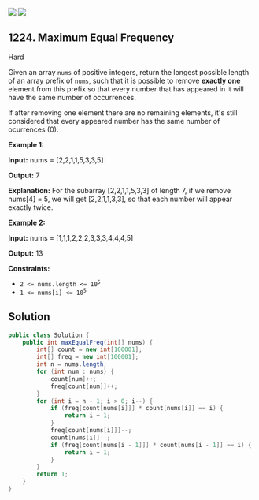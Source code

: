 [![](https://img.shields.io/github/stars/javadev/LeetCode-in-Java?label=Stars&style=flat-square)](https://github.com/javadev/LeetCode-in-Java)
[![](https://img.shields.io/github/forks/javadev/LeetCode-in-Java?label=Fork%20me%20on%20GitHub%20&style=flat-square)](https://github.com/javadev/LeetCode-in-Java/fork)

## 1224\. Maximum Equal Frequency

Hard

Given an array `nums` of positive integers, return the longest possible length of an array prefix of `nums`, such that it is possible to remove **exactly one** element from this prefix so that every number that has appeared in it will have the same number of occurrences.

If after removing one element there are no remaining elements, it's still considered that every appeared number has the same number of ocurrences (0).

**Example 1:**

**Input:** nums = [2,2,1,1,5,3,3,5]

**Output:** 7

**Explanation:** For the subarray [2,2,1,1,5,3,3] of length 7, if we remove nums[4] = 5, we will get [2,2,1,1,3,3], so that each number will appear exactly twice.

**Example 2:**

**Input:** nums = [1,1,1,2,2,2,3,3,3,4,4,4,5]

**Output:** 13

**Constraints:**

*   <code>2 <= nums.length <= 10<sup>5</sup></code>
*   <code>1 <= nums[i] <= 10<sup>5</sup></code>

## Solution

```java
public class Solution {
    public int maxEqualFreq(int[] nums) {
        int[] count = new int[100001];
        int[] freq = new int[100001];
        int n = nums.length;
        for (int num : nums) {
            count[num]++;
            freq[count[num]]++;
        }
        for (int i = n - 1; i > 0; i--) {
            if (freq[count[nums[i]]] * count[nums[i]] == i) {
                return i + 1;
            }
            freq[count[nums[i]]]--;
            count[nums[i]]--;
            if (freq[count[nums[i - 1]]] * count[nums[i - 1]] == i) {
                return i + 1;
            }
        }
        return 1;
    }
}
```